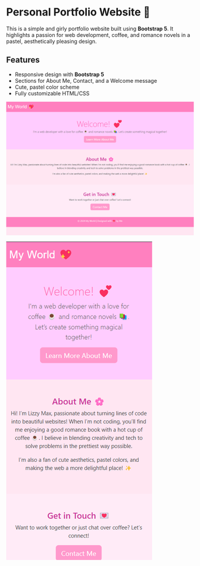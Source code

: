 # Personal Portfolio Website 💖

This is a simple and girly portfolio website built using **Bootstrap 5**. It highlights a passion for web development, coffee, and romance novels in a pastel, aesthetically pleasing design.

## Features
- Responsive design with **Bootstrap 5**
- Sections for About Me, Contact, and a Welcome message
- Cute, pastel color scheme
- Fully customizable HTML/CSS

![alt text](https://github.com/lizzymax96/My-World/blob/main/screenshots/screenshot.png?raw=true)


![alt text](https://github.com/lizzymax96/My-World/blob/main/screenshots/Screensho2.png?raw=true)
